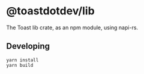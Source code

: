 # @toastdotdev/lib

The Toast lib crate, as an npm module, using napi-rs.

## Developing

```
yarn install
yarn build
```